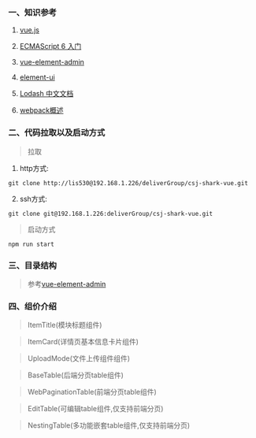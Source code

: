 ### 一、知识参考

1. [vue.js](https://cn.vuejs.org/)

2. [ECMAScript 6 入门](http://es6.ruanyifeng.com/)

3. [vue-element-admin](https://panjiachen.github.io/vue-element-admin-site/zh/guide/#%E5%8A%9F%E8%83%BD)

4. [element-ui](http://element-cn.eleme.io/#/zh-CN)

5. [Lodash 中文文档 ](https://www.css88.com/doc/lodash/)

6. [webpack概述 ](https://webpack.css88.com/)

### 二、代码拉取以及启动方式

> 拉取

1. http方式:

```
git clone http://lis530@192.168.1.226/deliverGroup/csj-shark-vue.git

```
2. ssh方式:

```
git clone git@192.168.1.226:deliverGroup/csj-shark-vue.git

```
> 启动方式

```
npm run start

```

### 三、目录结构

> 参考[vue-element-admin](https://panjiachen.github.io/vue-element-admin-site/zh/guide/#%E5%8A%9F%E8%83%BD)

### 四、组价介绍

> ItemTitle(模块标题组件)

> ItemCard(详情页基本信息卡片组件)

> UploadMode(文件上传组件组件)

> BaseTable(后端分页table组件)

> WebPaginationTable(前端分页table组件)

> EditTable(可编辑table组件,仅支持前端分页)

> NestingTable(多功能嵌套table组件,仅支持前端分页)


